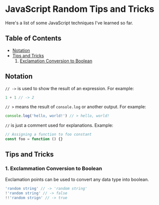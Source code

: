 # JavaScript Random Tips and Tricks

Here's a list of some JavaScript techniques I've learned so far.

## Table of Contents
- [Notation](#notation)
- [Tips and Tricks](#tips-and-tricks)
    1. [Exclamation Conversion to Boolean](#exclamation-conversion-to-boolean)


## Notation

`// ->` is used to show the result of an expression. For example:

```js
1 + 1 // -> 2
```

`// >` means the result of `console.log` or another output. For example:

```js
console.log('hello, world!') // > hello, world!
```

`//` is just a comment used for explanations. Example:

```js
// Assigning a function to foo constant
const foo = function () {}
```

## Tips and Tricks
### 1. Exclammation Conversion to Boolean
Exclamation points can be used to convert any data type into boolean.

```js
'random string' // -> 'random string'
!'random string' // -> false
!!'random strign' // -> true
```

